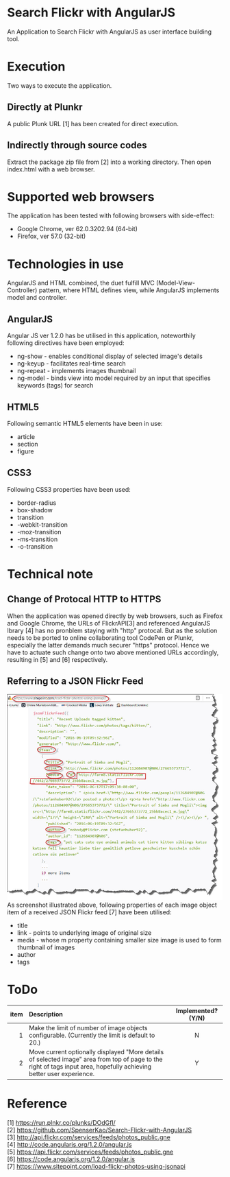 # Search Flickr with AngularJS
An Application to Search Flickr with AngularJS as user interface building tool.

# Execution
Two ways to execute the application.

## Directly at Plunkr
A public Plunk URL [1] has been created for direct execution.

## Indirectly through source codes
Extract the package zip file from [2] into a working directory.
Then open index.html with a web browser. 

# Supported web browsers
The application has been tested with following browsers with side-effect:
   - Google Chrome, ver 62.0.3202.94 (64-bit)
   - Firefox, ver 57.0 (32-bit)

# Technologies in use
AngularJS and HTML combined, the duet fulfill MVC (Model-View-Controller) pattern, where HTML defines view, while AngularJS implements model and controller.
 
## AngularJS
Angular JS ver 1.2.0 has be utilised in this application, noteworthily following directives have been employed:
   - ng-show - enables conditional display of selected image's details 
   - ng-keyup - facilitates real-time search
   - ng-repeat - implements images thumbnail
   - ng-model - binds view into model required by an input that specifies keywords (tags) for search

## HTML5
Following semantic HTML5 elements have been in use:
   - article
   - section
   - figure

## CSS3 
Following CSS3 properties have been used:
   - border-radius
   - box-shadow
   - transition
   - -webkit-transition
   - -moz-transition		
   - -ms-transition	
   - -o-transition	

# Technical note
## Change of Protocal HTTP to HTTPS
When the application was opened directly by web browsers, such as Firefox and Google Chrome, 
the URLs of FlickrAPI[3] and referenced AngularJS lbrary [4] has no pronblem staying with "http" 
protocal. But as the solution needs to be ported to online collaborating tool CodePen or Plunkr, 
especially the latter demands much securer "https" protocol. Hence we have to actuate such change 
onto two above mentioned URLs accordingly, resulting in [5] and [6] respectively.

## Referring to a JSON Flickr Feed
![a sample of JSON Flickr Feed](aJsonFlickrFeed.jpg "a sample of JSON Flickr Feed") <br/>
As screenshot illustrated above, following properties of each image object item of a received JSON Flickr feed [7] have been utilised:
   - title
   - link - points to underlying image of original size 
   - media - whose m property containing smaller size image is used to form thumbnail of images
   - author
   - tags

# ToDo
| item | Description | Implemented? (Y/N) |
| ---:|:-------------|:-----:|
|1| Make the limit of number of image objects configurable. (Currently the limit is default to 20.) | N |
|2| Move current optionally displayed "More details of selected image" area from top of page to the right of tags input area, hopefully achieving better user experience.| Y | 

# Reference
[1] https://run.plnkr.co/plunks/DOdGfl/ <br/>
[2] https://github.com/SpenserKao/Search-Flickr-with-AngularJS <br/>
[3] http://api.flickr.com/services/feeds/photos_public.gne <br/>
[4] http://code.angularjs.org/1.2.0/angular.js <br/>
[5] https://api.flickr.com/services/feeds/photos_public.gne <br/>
[6] https://code.angularjs.org/1.2.0/angular.js <br/>
[7] https://www.sitepoint.com/load-flickr-photos-using-jsonapi
